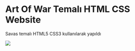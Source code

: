 <h1>Art Of War Temalı  HTML CSS Website</h1>
<p>Savas temalı HTML5 CSS3 kullanılarak yapıldı</p>
<img src="https://user-images.githubusercontent.com/131618544/235758989-eb3cf6b6-e04c-4807-abe4-8f7f99f33568.gif"/>

